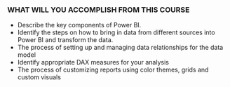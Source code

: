 ### WHAT WILL YOU ACCOMPLISH FROM THIS COURSE


* Describe the key components of Power BI. 
* Identify the steps on how to bring in data from different sources into Power BI and transform the data.
* The process of setting up and managing data relationships for the data model
* Identify appropriate DAX measures for your analysis
* The process of customizing reports using color themes, grids and custom visuals